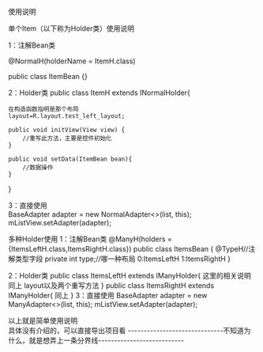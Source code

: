 使用说明

单个Item（以下称为Holder类）使用说明

1：注解Bean类

@NormalH(holderName = ItemH.class)

public class ItemBean {}

2：Holder类
public class ItemH extends INormalHolder<ItemBean>{

    在构造函数指明是那个布局
    layout=R.layout.test_left_layout;

    public void initView(View view) {
        //重写此方法，主要是控件初始化
    }

    public void setData(ItemBean bean){
        //数据操作
    }
}

3：直接使用</br>
BaseAdapter adapter = new NormalAdapter<>(list, this);
mListView.setAdapter(adapter);

多种Holder使用
1：注解Bean类
@ManyH(holders = {ItemsLeftH.class,ItemsRightH.class})
public class ItemsBean {
    @TypeH//注解类型字段
    private int type;//哪一种布局 0:ItemsLeftH 1:ItemsRightH
}

2：Holder类
public class ItemsLeftH extends IManyHolder<ItemsBean>{
    这里的相关说明同上
    layout以及两个重写方法
}
public class ItemsRightH extends IManyHolder<ItemsBean>{
    同上
}
3：直接使用
BaseAdapter adapter = new ManyAdapter<>(list, this);
mListView.setAdapter(adapter);

以上就是简单使用说明</br>
具体没有介绍的，可以直接导出项目看
------------------------------不知道为什么，就是想弄上一条分界线---------------------------

